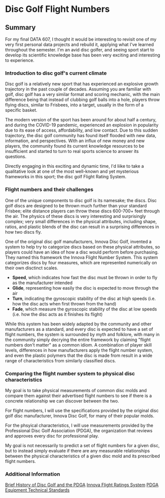 # Disc Golf Flight Numbers

## Summary

For my final DATA 607, I thought it would be interesting to revisit one of my very first personal data projects and rebuild it, applying what I've learned throughout the semester. I'm an avid disc golfer, and seeing sport start to develop its scientific knowledge base has been very exciting and interesting to experience.

### Introduction to disc golf's current climate

Disc golf is a relatively new sport that has experienced an explosive growth trajectory in the past couple of decades. Assuming you are familiar with golf, disc golf has a very similar format and scoring mechanic, with the main difference being that instead of clubbing golf balls into a hole, players throw flying discs, similar to Frisbees, into a target, usually in the form of a specific basket.

The modern version of the sport has been around for about half a century, and during the COVID-19 pandemic, experienced an explosion in popularity due to its ease of access, affordability, and low contact. Due to this sudden trajectory, the disc golf community has found itself flooded with new data, information, and perspectives. With an influx of new money and new players, the community found its current knowledge resources to be insufficient and started to turn to real sports science to answer its questions.

Directly engaging in this exciting and dynamic time, I'd liike to take a qualitative look at one of the most well-known and yet mysterious frameworks in this sport; the disc golf Flight Rating System.


### Flight numbers and their challenges

One of the unique components to disc golf is its namesake; the discs. Disc golf discs are designed to be thrown much further than your standard Frisbee; elite distance players can throw these discs 600-700+ feet through the air. The physics of these discs is very interesting and surprisingly complex; very small differences in the physical attributes, including shape, ratios, and plastic blends of the disc can result in a surprising differences in how two discs fly.

One of the original disc golf manufacturers, Innova Disc Golf, invented a system to help try to categorize discs based on these physical attributes, so players could have an idea of how a disc would perform before purchasing. They named this framework the Innova Flight Number System. This system categorizes discs by four measures, which are represented numerically on their own disctinct scales.

- **Speed**, which indicates how fast the disc must be thrown in order to fly as the manufacturer intended
- **Glide**, representing how easily the disc is expected to move through the air
- **Turn**, indicating the gyroscopic stability of the disc at high speeds (i.e. how the disc acts when first thrown from the hand)
- **Fade**, which measure the gyroscopic stability of the disc at low speeds (i.e. how the disc acts as it finishes its flight)

While this system has been widely adapted by the community and other manufacturers as a standard, and every disc is expected to have a set of flight numbers, the system is surrounded by myth and folklore, with many in the community simply decrying the entire framework by claiming "flight numbers don't matter" as a common idiom. A combination of player skill levels, differences in how manufacturers apply the flight number system, and even the plastic polymers that the disc is made from result in a wide range of characteristics from similarly classified discs.

### Comparing the flight number system to physical disc characteristics

My goal is to take physical measurements of common disc molds and compare them against their advertised flight numbers to see if there is a concrete relationship we can discover between the two.

For flight numbers, I will use the specifications provided by the original disc golf disc manufacturer, Innova Disc Golf, for many of their popular molds.

For the phsyical characteristics, I will use measurements provided by the Professional Disc Golf Association (PDGA), the organization that reviews and approves every disc for professional play.

My goal is not necessarily to predict a set of flight numbers for a given disc, but to instead simply evaluate if there are any measurable relationships between the physical characteristics of a given disc mold and its prescribed flight numbers.

### Additional Information

[Brief History of Disc Golf and the PDGA](https://www.pdga.com/history)
[Innova Flight Ratings System](https://www.innovadiscs.com/home/disc-golf-faq/flight-ratings-system/)
[PDGA Equipment Technical Standards](https://www.pdga.com/technical-standards/)